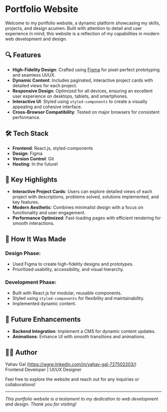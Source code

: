 # Portfolio Website

Welcome to my portfolio website, a dynamic platform showcasing my skills, projects, and design acumen. Built with attention to detail and user experience in mind, this website is a reflection of my capabilities in modern web development and design.

## 🔍 Features

- **High-Fidelity Design**: Crafted using [Figma](https://www.figma.com/design/GnoCNojkfu6HB2cz9G7eVn/Portfolio?m=auto&t=VA2m99nBGCscb8Yd-1) for pixel-perfect prototyping and seamless UI/UX.
- **Dynamic Content**: Includes paginated, interactive project cards with detailed views for each project.
- **Responsive Design**: Optimized for all devices, ensuring an excellent user experience on desktops, tablets, and smartphones.
- **Interactive UI**: Styled using `styled-components` to create a visually appealing and cohesive interface.
- **Cross-Browser Compatibility**: Tested on major browsers for consistent performance.

## 🛠️ Tech Stack

- **Frontend**: React.js, styled-components
- **Design**: Figma
- **Version Control**: Git
- **Hosting**: In the future!

## 🚀 Key Highlights

- **Interactive Project Cards**: Users can explore detailed views of each project with descriptions, problems solved, solutions implemented, and key features.
- **Modern Aesthetic**: Combines minimalist design with a focus on functionality and user engagement.
- **Performance Optimized**: Fast-loading pages with efficient rendering for smooth interactions.

## 🌟 How It Was Made

### Design Phase:
- Used Figma to create high-fidelity designs and prototypes.
- Prioritized usability, accessibility, and visual hierarchy.

### Development Phase:
- Built with React.js for modular, reusable components.
- Styled using `styled-components` for flexibility and maintainability.
- Implemented dynamic content.

## 📄 Future Enhancements
- **Backend Integration**: Implement a CMS for dynamic content updates.
- **Animations**: Enhance UI with smooth transitions and animations.

## 👨‍💻 Author

Yahav Gal (https://www.linkedin.com/in/yahav-gal-727502203/)  
Frontend Developer | UI/UX Designer  

Feel free to explore the website and reach out for any inquiries or collaborations!

---

*This portfolio website is a testament to my dedication to web development and design. Thank you for visiting!*
